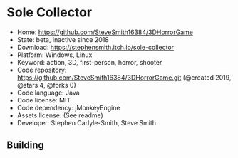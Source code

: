 # Sole Collector

- Home: https://github.com/SteveSmith16384/3DHorrorGame
- State: beta, inactive since 2018
- Download: https://stephensmith.itch.io/sole-collector
- Platform: Windows, Linux
- Keyword: action, 3D, first-person, horror, shooter
- Code repository: https://github.com/SteveSmith16384/3DHorrorGame.git (@created 2019, @stars 4, @forks 0)
- Code language: Java
- Code license: MIT
- Code dependency: jMonkeyEngine
- Assets license: (See readme)
- Developer: Stephen Carlyle-Smith, Steve Smith

## Building
